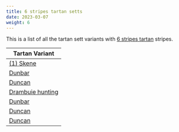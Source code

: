 ```yaml
---
title: 6 stripes tartan setts
date: 2023-03-07
weight: 6
---
```

This is a list of all the tartan sett variants with [6 stripes tartan](/stripes/stripes6/) stripes.

| Tartan Variant |
|---------------|
| [(1) Skene](/tartans/b/48/k8/r6/g48/k8/lg/6/)||
| [Dunbar](/tartans/r/12/g42/k16/r56/g2/r/8/)||
| [Duncan](/tartans/k/4/g21/n3/g21/db21/r/4/)||
| [Drambuie hunting](/tartans/lg/6/k5/r4/k48/dr36/lt/6/)||
| [Dunbar](/tartans/dr/12/dg42/k16/dr56/k2/dr/8/)||
| [Duncan](/tartans/dr/8/db42/dg42/n6/dg42/k/8/)||
| [Duncan](/tartans/dr/4/db21/dg21/n3/dg21/k/4/)||
